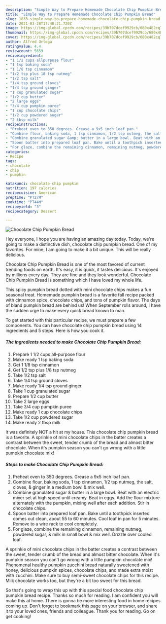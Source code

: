 ```yaml
---
description: "Simple Way to Prepare Homemade Chocolate Chip Pumpkin Bread"
title: "Simple Way to Prepare Homemade Chocolate Chip Pumpkin Bread"
slug: 1833-simple-way-to-prepare-homemade-chocolate-chip-pumpkin-bread
date: 2021-03-28T17:40:21.720Z
image: https://img-global.cpcdn.com/recipes/39b707dcef9929cb/680x482cq70/chocolate-chip-pumpkin-bread-recipe-main-photo.jpg
thumbnail: https://img-global.cpcdn.com/recipes/39b707dcef9929cb/680x482cq70/chocolate-chip-pumpkin-bread-recipe-main-photo.jpg
cover: https://img-global.cpcdn.com/recipes/39b707dcef9929cb/680x482cq70/chocolate-chip-pumpkin-bread-recipe-main-photo.jpg
author: Alfred Ortega
ratingvalue: 4.4
reviewcount: 5659
recipeingredient:
- "1 1/2 cups allpurpose flour"
- "1 tsp baking soda"
- "1 1/8 tsp cinnamon"
- "1/2 tsp plus 18 tsp nutmeg"
- "1/2 tsp salt"
- "1/4 tsp ground cloves"
- "1/4 tsp ground ginger"
- "1 cup granulated sugar"
- "1/2 cup butter"
- "2 large eggs"
- "3/4 cup pumpkin puree"
- "1 cup chocolate chips"
- "1/2 cup powdered sugar"
- "2 tbsp milk"
recipeinstructions:
- "Preheat oven to 350 degrees. Grease a 9x5 inch loaf pan."
- "Combine flour, baking soda, 1 tsp cinnamon, 1/2 tsp nutmeg, the salt, cloves, &amp; ginger in a medium bowl &amp; mix well."
- "Combine granulated sugar &amp; butter in a large bowl. Beat with an electric mixer set at high speed until creamy. Beat in eggs. Add the flour mixture alternately with the pumpkin, mixing well after each addition. Stir in chocolate chips."
- "Spoon batter into prepared loaf pan. Bake until a toothpick inserted comes out clean, about 55 to 60 minutes. Cool loaf in pan for 5 minutes. Remove to a wire rack to cool completely."
- "For glaze, combine the remaining cinnamon, remaining nutmeg, powdered sugar, &amp; milk in small bowl &amp; mix well. Drizzle over cooled loaf."
categories:
- Recipe
tags:
- chocolate
- chip
- pumpkin

katakunci: chocolate chip pumpkin 
nutrition: 197 calories
recipecuisine: American
preptime: "PT27M"
cooktime: "PT44M"
recipeyield: "3"
recipecategory: Dessert

---
```



![Chocolate Chip Pumpkin Bread](https://img-global.cpcdn.com/recipes/39b707dcef9929cb/680x482cq70/chocolate-chip-pumpkin-bread-recipe-main-photo.jpg)

Hey everyone, I hope you are having an amazing day today. Today, we're going to make a distinctive dish, chocolate chip pumpkin bread. One of my favorites. For mine, I am going to make it a bit unique. This will be really delicious.

Chocolate Chip Pumpkin Bread is one of the most favored of current trending foods on earth. It's easy, it is quick, it tastes delicious. It's enjoyed by millions every day. They are fine and they look wonderful. Chocolate Chip Pumpkin Bread is something which I have loved my whole life.

This spicy pumpkin bread dotted with mini chocolate chips makes a fun seasonal treat. Homemade pumpkin bread is a favorite fall recipe packed with cinnamon spice, chocolate chips, and tons of pumpkin flavor. The days of bland pumpkin bread are behind us! When September rolls around, I have the sudden urge to make every quick bread known to man.


To get started with this particular recipe, we must prepare a few components. You can have chocolate chip pumpkin bread using 14 ingredients and 5 steps. Here is how you cook it.

<!--inarticleads1-->

##### The ingredients needed to make Chocolate Chip Pumpkin Bread:

1. Prepare 1 1/2 cups all-purpose flour
1. Make ready 1 tsp baking soda
1. Get 1 1/8 tsp cinnamon
1. Get 1/2 tsp plus 1/8 tsp nutmeg
1. Take 1/2 tsp salt
1. Take 1/4 tsp ground cloves
1. Make ready 1/4 tsp ground ginger
1. Take 1 cup granulated sugar
1. Prepare 1/2 cup butter
1. Take 2 large eggs
1. Take 3/4 cup pumpkin puree
1. Make ready 1 cup chocolate chips
1. Take 1/2 cup powdered sugar
1. Make ready 2 tbsp milk


It was definitely NOT a hit at my house. This chocolate chip pumpkin bread is a favorite. A sprinkle of mini chocolate chips in the batter creates a contrast between the sweet, tender crumb of the bread and almost bitter chocolate. When it&#39;s pumpkin season you can&#39;t go wrong with a little pumpkin chocolate mix! 

<!--inarticleads2-->

##### Steps to make Chocolate Chip Pumpkin Bread:

1. Preheat oven to 350 degrees. Grease a 9x5 inch loaf pan.
1. Combine flour, baking soda, 1 tsp cinnamon, 1/2 tsp nutmeg, the salt, cloves, &amp; ginger in a medium bowl &amp; mix well.
1. Combine granulated sugar &amp; butter in a large bowl. Beat with an electric mixer set at high speed until creamy. Beat in eggs. Add the flour mixture alternately with the pumpkin, mixing well after each addition. Stir in chocolate chips.
1. Spoon batter into prepared loaf pan. Bake until a toothpick inserted comes out clean, about 55 to 60 minutes. Cool loaf in pan for 5 minutes. Remove to a wire rack to cool completely.
1. For glaze, combine the remaining cinnamon, remaining nutmeg, powdered sugar, &amp; milk in small bowl &amp; mix well. Drizzle over cooled loaf.


A sprinkle of mini chocolate chips in the batter creates a contrast between the sweet, tender crumb of the bread and almost bitter chocolate. When it&#39;s pumpkin season you can&#39;t go wrong with a little pumpkin chocolate mix! Phenomenal healthy pumpkin zucchini bread naturally sweetened with honey, delicious pumpkin spices, chocolate chips, and made extra moist with zucchini. Make sure to buy semi-sweet chocolate chips for this recipe. Milk chocolate works too, but they&#39;re a bit too sweet for this bread. 

So that's going to wrap this up with this special food chocolate chip pumpkin bread recipe. Thanks so much for reading. I am confident you will make this at home. There is gonna be more interesting food in home recipes coming up. Don't forget to bookmark this page on your browser, and share it to your loved ones, friends and colleague. Thank you for reading. Go on get cooking!
